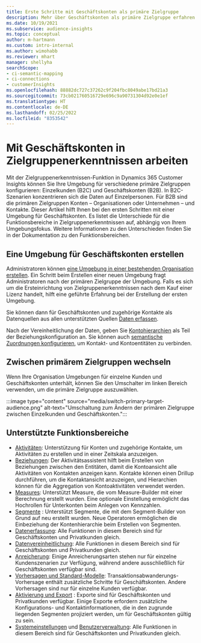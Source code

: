 ```yaml
---
title: Erste Schritte mit Geschäftskonten als primäre Zielgruppe
description: Mehr über Geschäftskonten als primäre Zielgruppe erfahren Dynamics 365 Customer Insights.
ms.date: 10/19/2021
ms.subservice: audience-insights
ms.topic: conceptual
author: m-hartmann
ms.custom: intro-internal
ms.author: wimohabb
ms.reviewer: mhart
manager: shellyha
searchScope:
- ci-semantic-mapping
- ci-connections
- customerInsights
ms.openlocfilehash: 88882dc727c37262c9f204fbc8049abe17bd21a3
ms.sourcegitcommit: 73cb021760516729e696c9a90731304d92e0e1ef
ms.translationtype: HT
ms.contentlocale: de-DE
ms.lasthandoff: 02/25/2022
ms.locfileid: "8353542"
---
```

# <a name="work-with-business-accounts-in-audience-insights"></a>Mit Geschäftskonten in Zielgruppenerkenntnissen arbeiten

Mit der Zielgruppenerkenntnissen-Funktion in Dynamics 365 Customer Insights können Sie Ihre Umgebung für verschiedene primäre Zielgruppen konfigurieren: Einzelkunden (B2C) und Geschäftskonten (B2B). In B2C-Szenarien konzentrieren sich die Daten auf Einzelpersonen. Für B2B sind die primären Zielgruppen Konten – Organisationen oder Unternehmen – und Kontakte. Dieser Artikel hilft Ihnen bei den ersten Schritten mit einer Umgebung für Geschäftskonten. Es listet die Unterschiede für die Funktionsbereiche in Zielgruppenerkenntnissen auf, abhängig von Ihrem Umgebungsfokus. Weitere Informationen zu den Unterschieden finden Sie in der Dokumentation zu den Funktionsbereichen. 

## <a name="create-an-environment-for-business-accounts"></a>Eine Umgebung für Geschäftskonten erstellen

Administratoren können [eine Umgebung in einer bestehenden Organisation erstellen](create-environment.md). Ein Schritt beim Erstellen einer neuen Umgebung fragt Administratoren nach der primären Zielgruppe der Umgebung. Falls es sich um die Ersteinrichtung von Zielgruppenerkenntnissen nach dem Kauf einer Lizenz handelt, hilft eine geführte Erfahrung bei der Erstellung der ersten Umgebung.

Sie können dann für Geschäftskonten und zugehörige Kontakte als Datenquellen aus allen unterstützten Quellen [Daten erfassen](data-sources.md).

Nach der Vereinheitlichung der Daten, geben Sie [Kontohierarchien](relationships.md#set-up-account-hierarchies) als Teil der Beziehungskonfiguration an. Sie können auch [semantische Zuordnungen konfigurieren](semantic-mappings.md), um Kontakt- und Kontoentitäten zu verbinden. 

## <a name="switch-between-primary-target-audience"></a>Zwischen primärem Zielgruppen wechseln

Wenn Ihre Organisation Umgebungen für einzelne Kunden und Geschäftskonten unterhält, können Sie den Umschalter im linken Bereich verwenden, um die primäre Zielgruppe auszuwählen.

:::image type="content" source="media/switch-primary-target-audience.png" alt-text="Umschaltung zum Ändern der primären Zielgruppe zwischen Einzelkunden und Geschäftskonten.":::

## <a name="supported-feature-areas"></a>Unterstützte Funktionsbereiche

- [Aktivitäten](activities.md): Unterstützung für Konten und zugehörige Kontakte, um Aktivitäten zu erstellen und in einer Zeitskala anzuzeigen.
- [Beziehungen](relationships.md): Der Aktivitätsassistent hilft beim Erstellen von Beziehungen zwischen den Entitäten, damit die Kontoansicht alle Aktivitäten von Kontakten anzeigen kann. Kontakte können einen Drillup durchführen, um die Kontaktansicht anzuzeigen, und Hierarchien können für die Aggregation von Kontoaktivitäten verwendet werden.
- [Measures](measures.md): Unterstützt Measure, die vom Measure-Builder mit einer Berechnung erstellt wurden. Eine optionale Einstellung ermöglicht das Hochrollen für Unterkonten beim Anlegen von Kennzahlen.
- [Segmente](segments.md) : Unterstützt Segmente, die mit dem Segment-Builder von Grund auf neu erstellt wurden. Neue Operatoren ermöglichen die Einbeziehung der Kontenhierarchie beim Erstellen von Segmenten.
- [Datenerfassung](data-sources.md): Alle Funktionen in diesem Bereich sind für Geschäftskonten und Privatkunden gleich.
- [Datenvereinheitlichung](data-unification.md): Alle Funktionen in diesem Bereich sind für Geschäftskonten und Privatkunden gleich.
- [Anreicherung](enrichment-hub.md): Einige Anreicherungsarten stehen nur für einzelne Kundenszenarien zur Verfügung, während andere ausschließlich für Geschäftskonten verfügbar sind.
- [Vorhersagen und Standard-Modelle](predictions-overview.md): Transaktionsabwanderungs-Vorhersage enthält zusätzliche Schritte für Geschäftskonten. Andere Vorhersagen sind nur für einzelne Kunden verfügbar.
- [Aktivierung und Export](export-destinations.md) : Exporte sind für Geschäftskonten und Privatkunden verfügbar. Einige Exporte erfordern zusätzliche Konfigurations- und Kontaktinformationen, die in den zugrunde liegenden Segmenten projiziert werden, um für Geschäftskonten gültig zu sein.
- [Systemeinstellungen](system.md) und [Benutzerverwaltung](permissions.md): Alle Funktionen in diesem Bereich sind für Geschäftskonten und Privatkunden gleich.

